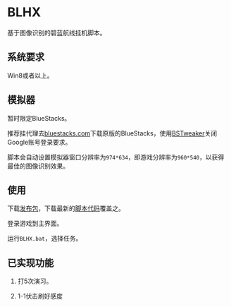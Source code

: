 # BLHX

基于图像识别的碧蓝航线挂机脚本。

## 系统要求

Win8或者以上。

## 模拟器

暂时限定BlueStacks。

推荐挂代理去[bluestacks.com](https://www.bluestacks.com/)下载原版的BlueStacks，使用[BSTweaker](https://forum.xda-developers.com/general/general/bluestacks-tweaker-2-tool-modifing-t3622681)关闭Google账号登录要求。

脚本会自动设置模拟器窗口分辨率为`974*634`，即游戏分辨率为`960*540`，以获得最佳的图像识别效果。

## 使用

下载[发布包](https://github.com/GiriMind/BLHX/releases/download/0.0.1/BLHX.7z)，下载最新的[脚本代码](https://github.com/GiriMind/BLHX/archive/master.zip)覆盖之。

登录游戏到主界面。

运行`BLHX.bat`，选择任务。

## 已实现功能

1. 打5次演习。

2. 1-1伏击刷好感度
